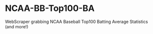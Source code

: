 # NCAA-BB-Top100-BA
WebScraper grabbing NCAA Baseball Top100 Batting Average Statistics (and more!)
